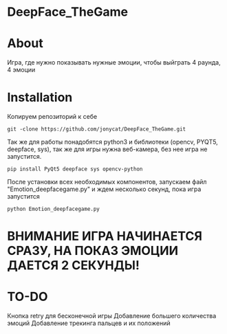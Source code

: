 # DeepFace_TheGame


   # About
 Игра, где нужно показывать нужные эмоции, чтобы выйграть
 4 раунда, 4 эмоции
 

   # Installation
   Копируем репозиторий к себе
```
git -clone https://github.com/jonycat/DeepFace_TheGame.git
```
 Так же для работы понадобятся python3 и библиотеки (opencv, PYQT5, deepface, sys), так же для игры нужна веб-камера, без нее игра не запустится.
```
pip install PyQt5 deepface sys opencv-python
```
 После установки всех необходимых компонентов, запускаем файл "Emotion_deepfacegame.py" и ждем несколько секунд, пока игра запустится
```
python Emotion_deepfacegame.py
```

# ВНИМАНИЕ ИГРА НАЧИНАЕТСЯ СРАЗУ, НА ПОКАЗ ЭМОЦИИ ДАЕТСЯ 2 СЕКУНДЫ!
 
   # TO-DO
Кнопка retry для бесконечной игры
Добавление большего количества эмоций
Добавление трекинга пальцев и их положений
